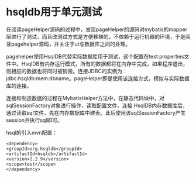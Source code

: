 # hsqldb用于单元测试 #

在阅读pageHelper源码的过程中，发现pageHelper的源码对mybatis的mapper层进行了测试，而且改测试方式是方便移植的，不依赖于运行机器的环境，于是阅读pagehelper源码，并关注于ut与数据库之间的处理。

pagehelper使用HsqlDB代替实际数据库用于测试，这个配置在test.properties文件中。HsqlDB有内存运行模式，所有的数据都将在内存中完成，如果程序退出，则相应的数据也将同时被销毁。连接JDBC的实例为：jdbc:hsqldb:mem:dbname。pageHelper即是使用该连接方式，模拟与实际数据库的连接。

连接和制造数据的过程在MybatisHelper方法中，在静态代码块中，对sqlSessionFactory对象进行操作，读取配置文件，连接 HsqlDB内存数据库后，通过读取sql文件，先在内存数据库中建表。此后使用该sqlSessionFactory产生session并执行sql即可。

hsql的引入mvn配置：
```
<dependency>
<groupId>org.hsqldb</groupId>
<artifactId>hsqldb</artifactId>
<version>2.2.9</version>
<scope>test</scope>
</dependency>
```
